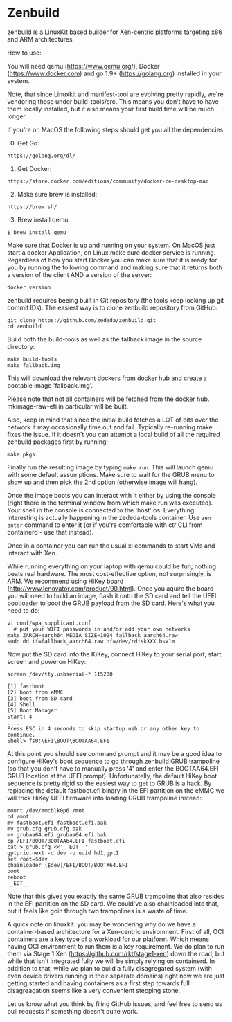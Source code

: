 # Zenbuild

zenbuild is a LinuxKit based builder for Xen-centric platforms targeting x86 and ARM architectures

How to use:

You will need qemu (https://www.qemu.org/), Docker (https://www.docker.com) 
and go 1.9+ (https://golang.org) installed in your system.

Note, that since Linuxkit and manifest-tool are evolving pretty rapidly, we're
vendoring those under build-tools/src. This means you don't have to have them
locally installed, but it also means your first build time will be much longer.

If you're on MacOS the following steps should get you all the dependencies:

  0. Get Go:

  ```
  https://golang.org/dl/
  ```
  1. Get Docker:

  ```
  https://store.docker.com/editions/community/docker-ce-desktop-mac
  ```
  2. Make sure brew is installed:

  ```
  https://brew.sh/
  ```
  3. Brew install qemu.

  ```
  $ brew install qemu
  ```

Make sure that Docker is up and running on your system. On MacOS just start a docker Application, on Linux make sure docker service is running. Regardless of how you start Docker you can make sure that it is ready for you by running the following command and making sure that it returns both a version of the client AND a version of the server:

```
docker version
```

zenbuild requires beeing built in Git repository (the tools keep looking up git commit IDs). The easiest way is to clone zenbuild repository from GitHub:
```
git clone https://github.com/zededa/zenbuild.git
cd zenbuild
```

Build both the build-tools as well as the fallback image in the source directory:

```
make build-tools
make fallback.img
```
This will download the relevant dockers from docker hub and create a bootable
image 'fallback.img'.

Please note that not all containers will be fetched from the docker
hub. mkimage-raw-efi in particular will be built.

Also, keep in mind that since the initial build fetches a LOT of bits
over the network it may occasionally time out and fail. Typically
re-running make fixes the issue. If it doesn't you can attempt a local
build of all the required zenbuild packages first by running:

```
make pkgs
```

Finally run the resulting image by typing `make run`. This will launch
qemu with some default assumptions. Make sure to wait for the GRUB menu
to show up and then pick the 2nd option (otherwise image will hang).

Once the image boots you can interact with it either by using the console
(right there in the terminal window from which make run was executed).
Your shell in the console is connected to the 'host' os. Everything
interesting is actually happening in the zededa-tools container. Use
`zen enter` command to enter it (or if you're comfortable with ctr CLI
from containerd - use that instead).

Once in a container you can run the usual xl commands to start VMs and
interact with Xen.

While running everything on your laptop with qemu could be fun, nothing
beats real hardware. The most cost-effective option, not surprisingly,
is ARM. We recommend using HiKey board (http://www.lenovator.com/product/90.html).
Once you aquire the board you will need to build an image, flash it onto
the SD card and tell the UEFI bootloader to boot the GRUB payload from
the SD card. Here's what you need to do:
```
vi conf/wpa_supplicant.conf
  # put your WIFI passwords in and/or add your own networks
make ZARCH=aarch64 MEDIA_SIZE=1024 fallback_aarch64.raw
sudo dd if=fallback_aarch64.raw of=/dev/rdiskXXX bs=1m
``` 

Now put the SD card into the KiKey, connect HiKey to your serial port,
start screen and poweron HiKey:
```
screen /dev/tty.usbserial-* 115200

[1] fastboot
[2] boot from eMMC
[3] boot from SD card
[4] Shell
[5] Boot Manager
Start: 4
.....
Press ESC in 4 seconds to skip startup.nsh or any other key to continue.
Shell> fs0:\EFI\BOOT\BOOTAA64.EFI
```

At this point you should see command prompt and it may be a good idea
to configure HiKey's boot sequence to go through zenbuild GRUB trampoline
(so that you don't have to manually press '4' and enter the BOOTAA64.EFI 
GRUB location at the UEFI prompt). Unfortunatelly, the default HiKey boot 
sequence is pretty rigid so the easiest way to get to GRUB is a hack. By
replacing the default fastboot.efi binary in the EFI partition on the eMMC
we will trick HiKey UEFI firmware into loading GRUB trampoline instead:
```
mount /dev/mmcblk0p6 /mnt
cd /mnt
mv fastboot.efi fastboot.efi.bak
mv grub.cfg grub.cfg.bak
mv grubaa64.efi grubaa64.efi.bak
cp /EFI/BOOT/BOOTAA64.EFI fastboot.efi
cat > grub.cfg <<'__EOT__'
gptprio.next -d dev -u uuid hd1,gpt1
set root=$dev
chainloader ($dev)/EFI/BOOT/BOOTX64.EFI
boot
reboot
__EOT__
```

Note that this gives you exactly the same GRUB trampoline that also resides
in the EFI partition on the SD card. We could've also chainloaded into that,
but it feels like goin through two trampolines is a waste of time.

A quick note on linuxkit: you may be wondering why do we have a container-based
architecture for a Xen-centric environment. First of all, OCI containers
are a key type of a workload for our platform. Which means having
OCI environment to run them is a key requirement. We do plan to run them
via Stage 1 Xen (https://github.com/rkt/stage1-xen) down the road, but 
while that isn't integrated fully we will be simply relying on containerd.
In addition to that, while we plan to build a fully disagregated system 
(with even device drivers running in their separate domains) right now
we are just getting started and having containers as a first step towards
full disagreagation seems like a very convenient stepping stone. 

Let us know what you think by filing GitHub issues, and feel free to 
send us pull requests if something doesn't quite work.
